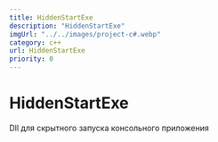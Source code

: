 ```yaml
---
title: HiddenStartExe
description: "HiddenStartExe"
imgUrl: "../../images/project-c#.webp"
category: c++
url: HiddenStartExe
priority: 0
---
```


# HiddenStartExe

Dll для скрытного запуска консольного приложения